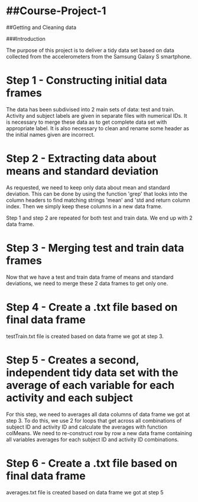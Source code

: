 ##Course-Project-1
================

##Getting and Cleaning data

###Introduction

The purpose of this project is to deliver a tidy data set based on data collected from the accelerometers from the Samsung Galaxy S smartphone.

# Step 1 -  Constructing initial data frames
The data has been subdivised into 2 main sets of data:  test and train.
Activity and subject labels are given in separate files with numerical IDs.  It is necessary to merge these data as to get complete data set with appropriate label.  It is also necessary to clean and rename some header as the initial names given are incorrect.

# Step 2 -  Extracting data about means and standard deviation
As requested, we need to keep only data about mean and standard deviation.  This can be done by using the function 'grep' that looks into the column headers to find matching strings 'mean' and 'std and return column index.  Then we simply keep these columns in a new data frame.

Step 1 and step 2 are repeated for both test and train data.  We end up with 2 data frame.

# Step 3 -  Merging test and train data frames
Now that we have a test and train data frame of means and standard deviations, we need to merge these 2 data frames to get only one.

# Step 4 -  Create a .txt file based on final data frame
testTrain.txt file is created based on data frame we got at step 3.

# Step 5 -  Creates a second, independent tidy data set with the average of each variable for each activity and each subject
For this step, we need to averages all data columns of data frame we got at step 3.  To do this, we use 2 for loops that get across all combinations of subject ID and activity ID and calculate the averages with function colMeans.  We need to re-construct row by row a new data frame containing all variables averages for each subject ID and activity ID combinations.

# Step 6 - Create a .txt file based on final data frame
averages.txt file is created based on data frame we got at step 5
